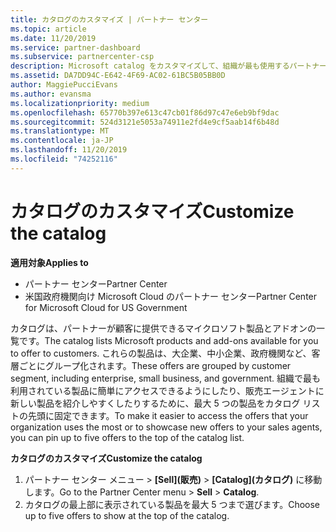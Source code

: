```yaml
---
title: カタログのカスタマイズ | パートナー センター
ms.topic: article
ms.date: 11/20/2019
ms.service: partner-dashboard
ms.subservice: partnercenter-csp
description: Microsoft catalog をカスタマイズして、組織が最も使用するパートナープランや製品に簡単にアクセスできるようにする方法について説明します。
ms.assetid: DA7DD94C-E642-4F69-AC02-61BC5B05BB0D
author: MaggiePucciEvans
ms.author: evansma
ms.localizationpriority: medium
ms.openlocfilehash: 65770b397e613c47cb01f86d97c47e6eb9bf9dac
ms.sourcegitcommit: 524d3121e5053a74911e2fd4e9cf5aab14f6b48d
ms.translationtype: MT
ms.contentlocale: ja-JP
ms.lasthandoff: 11/20/2019
ms.locfileid: "74252116"
---
```

# <a name="customize-the-catalog"></a><span data-ttu-id="0b4fb-103">カタログのカスタマイズ</span><span class="sxs-lookup"><span data-stu-id="0b4fb-103">Customize the catalog</span></span>

<span data-ttu-id="0b4fb-104">**適用対象**</span><span class="sxs-lookup"><span data-stu-id="0b4fb-104">**Applies to**</span></span>

-  <span data-ttu-id="0b4fb-105">パートナー センター</span><span class="sxs-lookup"><span data-stu-id="0b4fb-105">Partner Center</span></span>
-  <span data-ttu-id="0b4fb-106">米国政府機関向け Microsoft Cloud のパートナー センター</span><span class="sxs-lookup"><span data-stu-id="0b4fb-106">Partner Center for Microsoft Cloud for US Government</span></span>


<span data-ttu-id="0b4fb-107">カタログは、パートナーが顧客に提供できるマイクロソフト製品とアドオンの一覧です。</span><span class="sxs-lookup"><span data-stu-id="0b4fb-107">The catalog lists Microsoft products and add-ons available for you to offer to customers.</span></span> <span data-ttu-id="0b4fb-108">これらの製品は、大企業、中小企業、政府機関など、客層ごとにグループ化されます。</span><span class="sxs-lookup"><span data-stu-id="0b4fb-108">These offers are grouped by customer segment, including enterprise, small business, and government.</span></span> <span data-ttu-id="0b4fb-109">組織で最も利用されている製品に簡単にアクセスできるようにしたり、販売エージェントに新しい製品を紹介しやすくしたりするために、最大 5 つの製品をカタログ リストの先頭に固定できます。</span><span class="sxs-lookup"><span data-stu-id="0b4fb-109">To make it easier to access the offers that your organization uses the most or to showcase new offers to your sales agents, you can pin up to five offers to the top of the catalog list.</span></span>

<span data-ttu-id="0b4fb-110">**カタログのカスタマイズ**</span><span class="sxs-lookup"><span data-stu-id="0b4fb-110">**Customize the catalog**</span></span>

1.  <span data-ttu-id="0b4fb-111">パートナー センター メニュー &gt; **[Sell]\(販売\)** &gt; **[Catalog]\(カタログ\)** に移動します。</span><span class="sxs-lookup"><span data-stu-id="0b4fb-111">Go to the Partner Center menu &gt; **Sell** &gt; **Catalog**.</span></span>
2.  <span data-ttu-id="0b4fb-112">カタログの最上部に表示されている製品を最大 5 つまで選びます。</span><span class="sxs-lookup"><span data-stu-id="0b4fb-112">Choose up to five offers to show at the top of the catalog.</span></span>

 

 




